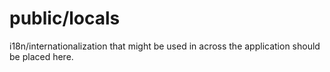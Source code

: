 # public/locals

i18n/internationalization that might be used in across the application should be placed here.

